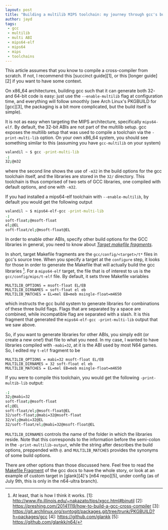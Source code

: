 ```yaml
---
layout: post
title: "Building a multilib MIPS toolchain: my journey through gcc's build system"
author: jayd
tags:
 - gcc
 - multilib
 - multi ABI
 - mips64-elf
 - mips64
 - mips
 - toolchains
---
```


This article assumes that you know to compile a cross-compiler from scratch. If
not, I recommend this [succinct guide][1], or this [longer guide][2] if you want
to have some context.

On x86_64 architectures, building gcc such that it can generate both 32- and
64-bit code is easy: just use the `--enable-multilib` flag at configuration
time, and everything will follow smoothly (see Arch Linux's PKGBUILD for
[gcc][3], the packaging is a bit more complicated, but the build itself is
simple).

It is not as easy when targeting the MIPS architecture, specifically
`mips64-elf`. By default, the 32-bit ABIs are not part of the multilib setup.
gcc exposes the multilib setup that was used to compile a toolchain via the
`-print-multi-lib` option. On your own x86_64 system, you should see something
similar to this (assuming you have `gcc-multilib` on your system)

```bash
valandil ~ $ gcc -print-multi-lib
.;
32;@m32
```
where the second line shows the use of `-m32` in the build options for the gcc
toolchain itself, and the libraries are stored in the `32/` directory. This
toolchain is thus comprised of two sets of GCC libraries, one compiled with
default options, and one with `-m32`.

If you had installed a mips64-elf toolchain with `--enable-multilib`, by default
you would get the following output

```bash
valandil ~ $ mips64-elf-gcc -print-multi-lib
.;
soft-float;@msoft-float
el;@EL
soft-float/el;@msoft-float@EL
```

In order to enable other ABIs, specify other build options for the GCC libraries
in general, you need to know about *[Target makefile
fragments](https://gcc.gnu.org/onlinedocs//gcc-3.4.5/gccint/Target-Fragment.html)*.

In short, target Makefile fragments are the `gcc/config/<target>/t*` files in
gcc's source tree. When you specify a target at the `configure` step, it looks
for those in order to generate the Makefile that will actually build the gcc
libraries [^1]. For a `mips64-elf` target, the file that is of interest to us is
the `gcc/config/mips/t-elf` file. By default, it sets three Makefile variables

```make
MULTILIB_OPTIONS = msoft-float EL/EB
MULTILIB_DIRNAMES = soft-float el eb
MULTILIB_MATCHES = EL=mel EB=meb msingle-float=m4650
```

which instructs the gcc build system to generate libraries for combinations of
these three build flags. Flags that are separated by a space are combined, while
incompatible flag are separated with a slash. It is this fragment that generated
the `mips64-elf-gcc -print-multi-lib` output that we saw above.

So, if you want to generate libraries for other ABIs, you simply edit (or create
a new one!) that file to what you need. In my case, I wanted to have libraries
compiled with `-mabi=32`, at it is the ABI used by most N64 games. So, I edited
my `t-elf` fragment to be

```make
MULTILIB_OPTIONS = mabi=32 msoft-float EL/EB
MULTILIB_DIRNAMES = 32 soft-float el eb
MULTILIB_MATCHES = EL=mel EB=meb msingle-float=m4650
```

If you were to compile this toolchain, you would get the following
`-print-multib-lib` output:

```bash
.;
32;@mabi=32
soft-float;@msoft-float
el;@EL
soft-float/el;@msoft-float@EL
32/soft-float;@mabi=32@msoft-float
32/el;@mabi=32@EL
32/soft-float/el;@mabi=32@msoft-float@EL
```

`MULTILIB_DIRNAMES` controls the name of the folder in which the libraries
reside. Note that this corresponds to the information before the semi-colon in
the `-print-multilib-output`, while the string after describes the build
options, preppended with `@`. and `MULTILIB_MATCHES` provides the synonyms of
some build options.

There are other options than those discussed here. Feel free to read the
[Makefile
Fragment](https://gcc.gnu.org/onlinedocs//gcc-3.4.5/gccint/Fragments.html#Fragments)
of the gcc docs to have the whole story, or look at an example of custom target
in [glank][4]'s [n64 repo][5], under config (as of July 9th, this is only in the
n64-ultra branch).

[^1]: At least, that is how I think it works.
[1]: http://www.ifp.illinois.edu/~nakazato/tips/xgcc.html#binutil
[2]: https://preshing.com/20141119/how-to-build-a-gcc-cross-compiler
[3]: https://git.archlinux.org/svntogit/packages.git/tree/trunk/PKGBUILD?h=packages/gcc
[4]: https://github.com/glankk
[5]: https://github.com/glankk/n64/
